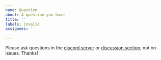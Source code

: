 ```yaml
---
name: Question
about: A question you have
title: ''
labels: invalid
assignees: ''

---
```


Please ask questions in the [discord server](https://discord.gg/pDDt78wYQy) or [discussion section](https://github.com/MolotovCherry/virtual-display-rs/discussions), not on issues. Thanks!
